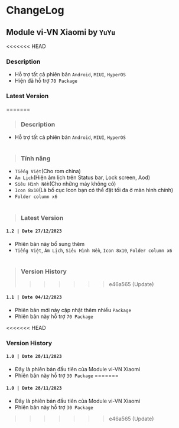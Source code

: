 # ChangeLog
## Module vi-VN Xiaomi by `YuYu`
<<<<<<< HEAD
### Description
- Hỗ trợ tất cả phiên bản `Android`, `MIUI`, `HyperOS`
- Hiện đã hỗ trợ `70 Package`

### Latest Version
=======
> ### Description
- Hỗ trợ tất cả phiên bản `Android`, `MIUI`, `HyperOS`
#
> ### Tính năng
- `Tiếng Việt`(Cho rom china)
- `Âm Lịch`(Hiện âm lịch trên Status bar, Lock screen, Aod)
- `Siêu Hình Nền`(Cho những máy không có)
- `Icon 8x10`(Là bố cục Icon bạn có thể đặt tối đa ở màn hình chính)
- `Folder column x6`
#
> ### Latest Version
#### `1.2 | Date 27/12/2023`
- Phiên bản này bổ sung thêm
- `Tiếng Việt`, `Âm Lịch`, `Siêu Hình Nền`, `Icon 8x10`, `Folder column x6`
#
> ### Version History
>>>>>>> e46a565 (Update)
#### `1.1 | Date 04/12/2023`
- Phiên bản mới này cập nhật thêm nhiều `Package`
- Phiên bản này hỗ trợ `70 Package`

<<<<<<< HEAD
### Version History
#### `1.0 | Date 28/11/2023`
- Đây là phiên bản đầu tiên của Module vi-VN Xiaomi
- Phiên bản này hỗ trợ `30 Package`
=======
#### `1.0 | Date 28/11/2023`
- Đây là phiên bản đầu tiên của Module vi-VN Xiaomi
- Phiên bản này hỗ trợ `30 Package`
>>>>>>> e46a565 (Update)
